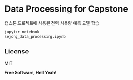 # Data Processing for Capstone

캡스톤 프로젝트에 사용된 전력 사용량 예측 모델 학습 

```sh
jupyter notebook
sejong_data_processing.ipynb
```

License
----

MIT


**Free Software, Hell Yeah!**
